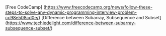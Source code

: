 [Free CodeCamp] (https://www.freecodecamp.org/news/follow-these-steps-to-solve-any-dynamic-programming-interview-problem-cc98e508cd0e/)
[Difference between Subarray, Subsequence and Subset] (https://www.techiedelight.com/difference-between-subarray-subsequence-subset/)
